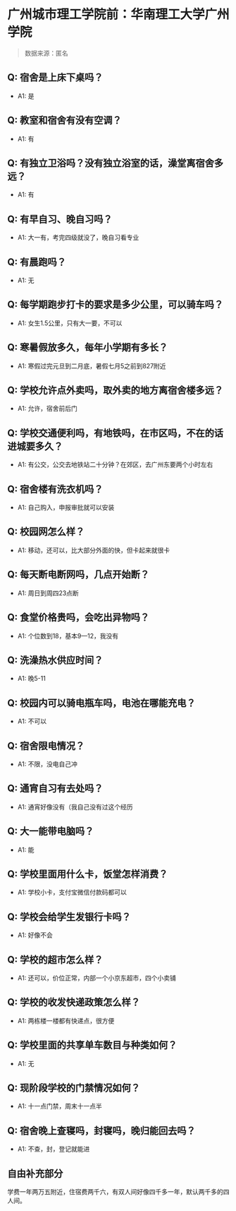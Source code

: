 # 广州城市理工学院前：华南理工大学广州学院

> 数据来源：匿名

## Q: 宿舍是上床下桌吗？

- A1: 是

## Q: 教室和宿舍有没有空调？

- A1: 有

## Q: 有独立卫浴吗？没有独立浴室的话，澡堂离宿舍多远？

- A1: 有

## Q: 有早自习、晚自习吗？

- A1: 大一有，考完四级就没了，晚自习看专业

## Q: 有晨跑吗？

- A1: 无

## Q: 每学期跑步打卡的要求是多少公里，可以骑车吗？

- A1: 女生1.5公里，只有大一要，不可以

## Q: 寒暑假放多久，每年小学期有多长？

- A1: 寒假过完元旦到二月底，暑假七月5之前到827附近

## Q: 学校允许点外卖吗，取外卖的地方离宿舍楼多远？

- A1: 允许，宿舍前后门

## Q: 学校交通便利吗，有地铁吗，在市区吗，不在的话进城要多久？

- A1: 有公交，公交去地铁站二十分钟？在郊区，去广州东要两个小时左右

## Q: 宿舍楼有洗衣机吗？

- A1: 自己购入，申报审批就可以安装

## Q: 校园网怎么样？

- A1: 移动，还可以，比大部分外面的快，但卡起来就很卡

## Q: 每天断电断网吗，几点开始断？

- A1: 周日到周四23点断

## Q: 食堂价格贵吗，会吃出异物吗？

- A1: 个位数到18，基本9—12，我没有

## Q: 洗澡热水供应时间？

- A1: 晚5-11

## Q: 校园内可以骑电瓶车吗，电池在哪能充电？

- A1: 不可以

## Q: 宿舍限电情况？

- A1: 不限，没电自己冲

## Q: 通宵自习有去处吗？

- A1: 通宵好像没有（我自己没有过这个经历

## Q: 大一能带电脑吗？

- A1: 能

## Q: 学校里面用什么卡，饭堂怎样消费？

- A1: 学校小卡，支付宝微信付款码都可以

## Q: 学校会给学生发银行卡吗？

- A1: 好像不会

## Q: 学校的超市怎么样？

- A1: 还可以，价位正常，内部一个小京东超市，四个小卖铺

## Q: 学校的收发快递政策怎么样？

- A1: 两栋楼一楼都有快递点，很方便

## Q: 学校里面的共享单车数目与种类如何？

- A1: 无

## Q: 现阶段学校的门禁情况如何？

- A1: 十一点门禁，周末十一点半

## Q: 宿舍晚上查寝吗，封寝吗，晚归能回去吗？

- A1: 不查，封，登记就能进

## 自由补充部分

学费一年两万五附近，住宿费两千六，有双人间好像四千多一年，默认两千多的四人间。